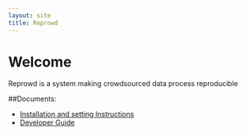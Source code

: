```yaml
---
layout: site
title: Reprowd
---
```


# Welcome

Reprowd is a system making crowdsourced data process reproducible


##Documents:

* [Installation and setting Instructions](install.md) 
* [Developer Guide](dev_guide.html)
